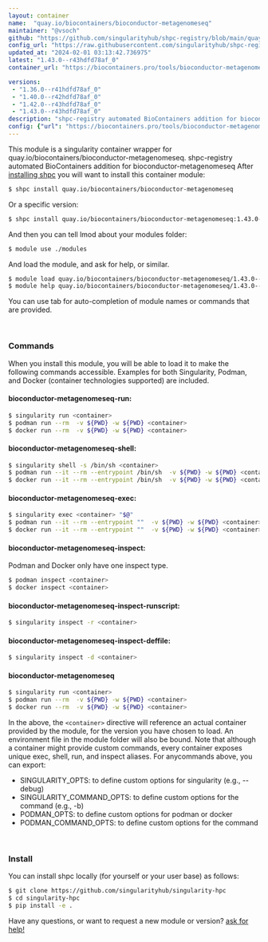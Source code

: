 ```yaml
---
layout: container
name:  "quay.io/biocontainers/bioconductor-metagenomeseq"
maintainer: "@vsoch"
github: "https://github.com/singularityhub/shpc-registry/blob/main/quay.io/biocontainers/bioconductor-metagenomeseq/container.yaml"
config_url: "https://raw.githubusercontent.com/singularityhub/shpc-registry/main/quay.io/biocontainers/bioconductor-metagenomeseq/container.yaml"
updated_at: "2024-02-01 03:13:42.736975"
latest: "1.43.0--r43hdfd78af_0"
container_url: "https://biocontainers.pro/tools/bioconductor-metagenomeseq"

versions:
 - "1.36.0--r41hdfd78af_0"
 - "1.40.0--r42hdfd78af_0"
 - "1.42.0--r43hdfd78af_0"
 - "1.43.0--r43hdfd78af_0"
description: "shpc-registry automated BioContainers addition for bioconductor-metagenomeseq"
config: {"url": "https://biocontainers.pro/tools/bioconductor-metagenomeseq", "maintainer": "@vsoch", "description": "shpc-registry automated BioContainers addition for bioconductor-metagenomeseq", "latest": {"1.43.0--r43hdfd78af_0": "sha256:44283f33f4a7009a81f75c36157e3e975d43a2d43abf6006f180ff58e2ddee7f"}, "tags": {"1.36.0--r41hdfd78af_0": "sha256:53f7c8dfb087dd07f525bc2d9b77f4e87082a579ca3ab84efaba611846503f28", "1.40.0--r42hdfd78af_0": "sha256:12b9ce8f073115b6bb5032fcb04f0a50bcefdef7429fe9401f7de07a4d7c204e", "1.42.0--r43hdfd78af_0": "sha256:3f003453d90551f2e2f44a08157411afefa9a8bae9d43b0ebf97a90c66f8b090", "1.43.0--r43hdfd78af_0": "sha256:44283f33f4a7009a81f75c36157e3e975d43a2d43abf6006f180ff58e2ddee7f"}, "docker": "quay.io/biocontainers/bioconductor-metagenomeseq"}
---
```


This module is a singularity container wrapper for quay.io/biocontainers/bioconductor-metagenomeseq.
shpc-registry automated BioContainers addition for bioconductor-metagenomeseq
After [installing shpc](#install) you will want to install this container module:


```bash
$ shpc install quay.io/biocontainers/bioconductor-metagenomeseq
```

Or a specific version:

```bash
$ shpc install quay.io/biocontainers/bioconductor-metagenomeseq:1.43.0--r43hdfd78af_0
```

And then you can tell lmod about your modules folder:

```bash
$ module use ./modules
```

And load the module, and ask for help, or similar.

```bash
$ module load quay.io/biocontainers/bioconductor-metagenomeseq/1.43.0--r43hdfd78af_0
$ module help quay.io/biocontainers/bioconductor-metagenomeseq/1.43.0--r43hdfd78af_0
```

You can use tab for auto-completion of module names or commands that are provided.

<br>

### Commands

When you install this module, you will be able to load it to make the following commands accessible.
Examples for both Singularity, Podman, and Docker (container technologies supported) are included.

#### bioconductor-metagenomeseq-run:

```bash
$ singularity run <container>
$ podman run --rm  -v ${PWD} -w ${PWD} <container>
$ docker run --rm  -v ${PWD} -w ${PWD} <container>
```

#### bioconductor-metagenomeseq-shell:

```bash
$ singularity shell -s /bin/sh <container>
$ podman run --it --rm --entrypoint /bin/sh  -v ${PWD} -w ${PWD} <container>
$ docker run --it --rm --entrypoint /bin/sh  -v ${PWD} -w ${PWD} <container>
```

#### bioconductor-metagenomeseq-exec:

```bash
$ singularity exec <container> "$@"
$ podman run --it --rm --entrypoint ""  -v ${PWD} -w ${PWD} <container> "$@"
$ docker run --it --rm --entrypoint ""  -v ${PWD} -w ${PWD} <container> "$@"
```

#### bioconductor-metagenomeseq-inspect:

Podman and Docker only have one inspect type.

```bash
$ podman inspect <container>
$ docker inspect <container>
```

#### bioconductor-metagenomeseq-inspect-runscript:

```bash
$ singularity inspect -r <container>
```

#### bioconductor-metagenomeseq-inspect-deffile:

```bash
$ singularity inspect -d <container>
```



#### bioconductor-metagenomeseq

```bash
$ singularity run <container>
$ podman run --rm  -v ${PWD} -w ${PWD} <container>
$ docker run --rm  -v ${PWD} -w ${PWD} <container>
```


In the above, the `<container>` directive will reference an actual container provided
by the module, for the version you have chosen to load. An environment file in the
module folder will also be bound. Note that although a container
might provide custom commands, every container exposes unique exec, shell, run, and
inspect aliases. For anycommands above, you can export:

 - SINGULARITY_OPTS: to define custom options for singularity (e.g., --debug)
 - SINGULARITY_COMMAND_OPTS: to define custom options for the command (e.g., -b)
 - PODMAN_OPTS: to define custom options for podman or docker
 - PODMAN_COMMAND_OPTS: to define custom options for the command

<br>

### Install

You can install shpc locally (for yourself or your user base) as follows:

```bash
$ git clone https://github.com/singularityhub/singularity-hpc
$ cd singularity-hpc
$ pip install -e .
```

Have any questions, or want to request a new module or version? [ask for help!](https://github.com/singularityhub/singularity-hpc/issues)